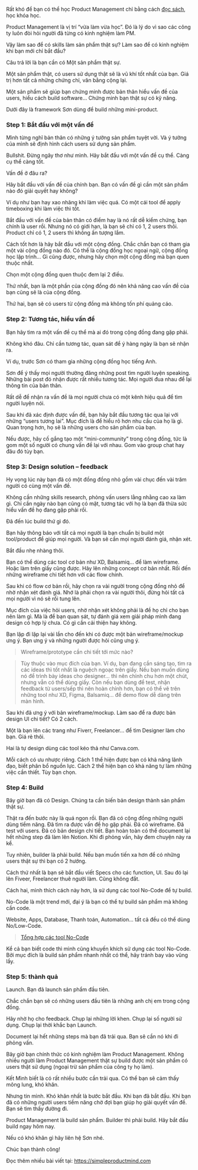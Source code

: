 Rất khó để bạn có thể học Product Management chỉ bằng cách [đọc sách](https://simpleproductmind.com/top-sach-hay-nhat-cho-product-manager-product-owner/), học khóa học.

Product Management là vị trí “vừa làm vừa học”. Đó là lý do vì sao các công ty luôn đòi hỏi người đã từng có kinh nghiệm làm PM.

Vậy làm sao để có skills làm sản phẩm thật sự? Làm sao để có kinh nghiệm khi bạn mới chỉ bắt đầu?

Câu trả lời là bạn cần có Một sản phẩm thật sự.

Một sản phẩm thật, có users sử dụng thật sẽ là vũ khí tốt nhất của bạn. Giá trị hơn tất cả những chứng chỉ, văn bằng cộng lại.

Một sản phẩm sẽ giúp bạn chứng minh được bản thân hiểu vấn đề của users, hiểu cách build software… Chứng minh bạn thật sự có kỹ năng.

Dưới đây là framework Sơn dùng để build những mini-product.

### Step 1: Bắt đầu với một vấn đề
Mình từng nghĩ bản thân có những ý tưởng sản phẩm tuyệt vời. Và ý tưởng của mình sẽ định hình cách users sử dụng sản phẩm.

Bullshit. Đừng ngây thơ như mình. Hãy bắt đầu với một vấn đề cụ thể. Càng cụ thể càng tốt.

Vấn đề ở đâu ra?

Hãy bắt đầu với vấn đề của chính bạn. Bạn có vấn đề gì cần một sản phẩm nào đó giải quyết hay không?

Ví dụ như bạn hay xao nhãng khi làm việc quá. Có một cái tool để apply timeboxing khi làm việc thì tốt.

Bắt đầu với vấn đề của bản thân có điểm hay là nó rất dễ kiểm chứng, bạn chính là user rồi. Nhưng nó có giới hạn, là bạn sẽ chỉ có 1, 2 users thôi. Product chỉ có 1, 2 users thì không ấn tượng lắm.

Cách tốt hơn là hãy bắt đầu với một cộng đồng. Chắc chắn bạn có tham gia một vài cộng đồng nào đó. Có thể là cộng đồng học ngoại ngữ, cộng đồng học lập trình… Gì cũng được, nhưng hãy chọn một cộng đồng mà bạn quen thuộc nhất.

Chọn một cộng đồng quen thuộc đem lại 2 điều.

Thứ nhất, bạn là một phần của cộng đồng đó nên khả năng cao vấn đề của bạn cũng sẽ là của cộng đồng.

Thứ hai, bạn sẽ có users từ cộng đồng mà không tốn phí quảng cáo.

### Step 2: Tương tác, hiểu vấn đề
Bạn hãy tìm ra một vấn đề cụ thể mà ai đó trong cộng đồng đang gặp phải.

Không khó đâu. Chỉ cần tương tác, quan sát để ý hàng ngày là bạn sẽ nhận ra.

Ví dụ, trước Sơn có tham gia những cộng đồng học tiếng Anh.

Sơn để ý thấy mọi người thường đăng những post tìm người luyện speaking. Những bài post đó nhận được rất nhiều tương tác. Mọi người đua nhau để lại thông tin của bản thân.

Rất dễ để nhận ra vấn đề là mọi người chưa có một kênh hiệu quả để tìm người luyện nói.

Sau khi đã xác định được vấn đề, bạn hãy bắt đầu tương tác qua lại với những “users tương lai”. Mục đích là để hiểu rõ hơn nhu cầu của họ là gì. Quan trọng hơn, họ sẽ là những users cho sản phẩm của bạn.

Nếu được, hãy cố gắng tạo một “mini-community” trong cộng đồng, tức là gom một số người có chung vấn đề lại với nhau. Gom vào group chat hay đâu đó tùy bạn.

### Step 3: Design solution – feedback
Hy vọng lúc này bạn đã có một đồng đồng nhỏ gồm vài chục đến vài trăm người có cùng một vấn đề.

Không cần những skills research, phỏng vấn users lằng nhằng cao xa làm gì. Chỉ cần ngày nào bạn cũng có mặt, tương tác với họ là bạn đã thừa sức hiểu vấn đề họ đang gặp phải rồi.

Đã đến lúc build thứ gì đó.

Bạn hãy thông báo với tất cả mọi người là bạn chuẩn bị build một tool/product để giúp mọi người. Và bạn sẽ cần mọi người đánh giá, nhận xét.

Bắt đầu nhẹ nhàng thôi.

Bạn có thể dùng các tool cơ bản như XD, Balsamiq… để làm wireframe. Hoặc làm trên giấy cũng được. Hãy lên những concept cơ bản nhất. Rồi đến những wireframe chi tiết hơn với các flow chính.

Sau khi có flow cơ bản rồi, hãy chọn ra vài người trong cộng đồng nhỏ để nhờ nhận xét đánh giá. Nhớ là phải chọn ra vài người thôi, đừng hỏi tất cả mọi người vì nó sẽ rối tung lên.

Mục đích của việc hỏi users, nhờ nhận xét không phải là đề họ chỉ cho bạn nên làm gì. Mà là để bạn quan sát, tự đánh giá xem giải pháp mình đang design có hợp lý chưa. Có gì cần cải thiện hay không.

Bạn lặp đi lặp lại vài lần cho đến khi có được một bản wireframe/mockup ưng ý. Bạn ưng ý và những người được hỏi cũng ưng ý.

> Wireframe/prototype cần chi tiết tới mức nào?

> Tùy thuộc vào mục đích của bạn. Ví dụ, bạn đang cần sáng tạo, tìm ra các ideas thì tốt nhất là nguệch ngoạc trên giấy. Nếu bạn muốn dùng nó để trình bày ideas cho designer… thì nên chỉnh chu hơn một chút, nhưng vẫn có thể dùng giấy. Còn nếu bạn dùng để test, nhận feedback từ users/sếp thì nên hoàn chỉnh hơn, bạn có thể vẽ trên những tool như XD, Figma, Balsamiq… để demo flow dễ dàng trên màn hình.

Sau khi đã ưng ý với bản wireframe/mockup. Làm sao để ra được bản design UI chi tiết? Có 2 cách.

Một là bạn lên các trang như Fiverr, Freelancer… để tìm Designer làm cho bạn. Giá rẻ thôi.

Hai là tự design dùng các tool kéo thả như Canva.com.

Mỗi cách có ưu nhược riêng. Cách 1 thể hiện được bạn có khả năng lãnh đạo, biết phân bổ nguồn lực. Cách 2 thể hiện bạn có khả năng tự làm những việc cần thiết. Tùy bạn chọn.

### Step 4: Build
Bây giờ bạn đã có Design. Chúng ta cần biến bản design thành sản phẩm thật sự.

Thật ra đến bước này là quá ngon rồi. Bạn đã có cộng đồng những người dùng tiềm năng. Đã tìm ra được vấn đề họ gặp phải. Đã có wireframe. Đã test với users. Đã có bản design chi tiết. Bạn hoàn toàn có thể document lại hết những step đã làm lên Notion. Khi đi phỏng vấn, hãy đem chuyện này ra kể.

Tuy nhiên, builder là phải build. Nếu bạn muốn tiến xa hơn để có những users thật sự thì bạn có 2 hướng.

Cách thứ nhất là bạn sẽ bắt đầu viết Specs cho các function, UI. Sau đó lại lên Fiveer, Freelancer thuê người làm. Cũng không đắt.

Cách hai, mình thích cách này hơn, là sử dụng các tool No-Code để tự build.

No-Code là một trend mới, đại ý là bạn có thể tự build sản phẩm mà không cần code.

Website, Apps, Database, Thanh toán, Automation… tất cả đều có thể dùng No/Low-Code.

> [Tổng hợp các tool No-Code](https://zeroqode.com/no-code-tools?tag=web-sites)

Kể cả bạn biết code thì mình cũng khuyến khích sử dụng các tool No-Code. Bởi mục đích là build sản phẩm nhanh nhất có thể, hãy tránh bay vào vũng lầy.

### Step 5: thành quả
Launch. Bạn đã launch sản phẩm đầu tiên.

Chắc chắn bạn sẽ có những users đầu tiên là những anh chị em trong cộng đồng.

Hãy nhờ họ cho feedback. Chụp lại những lời khen. Chụp lại số người sử dụng. Chụp lại thời khắc bạn Launch.

Document lại hết những steps mà bạn đã trải qua. Bạn sẽ cần nó khi đi phỏng vấn.

Bây giờ bạn chính thức có kinh nghiệm làm Product Management. Không nhiều người làm Product Management thật sự build được một sản phẩm có users thật sử dụng (ngoại trừ sản phẩm của công ty họ làm).

Kết
Mình biết là có rất nhiều bước cần trải qua. Có thể bạn sẽ cảm thấy mông lung, khó khăn.

Nhưng tin mình. Khó khăn nhất là bước bắt đầu. Khi bạn đã bắt đầu. Khi bạn đã có những người users tiềm năng chờ đợi bạn giúp họ giải quyết vấn đề. Bạn sẽ tìm thấy đường đi.

Product Management là build sản phẩm. Builder thì phải build. Hãy bắt đầu build ngay hôm nay.

Nếu có khó khăn gì hãy liên hệ Sơn nhé.

Chúc bạn thành công!


Đọc thêm nhiều bài viết tại: https://simpleproductmind.com